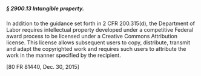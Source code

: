 ##### § 2900.13 Intangible property. #####

In addition to the guidance set forth in 2 CFR 200.315(d), the Department of Labor requires intellectual property developed under a competitive Federal award process to be licensed under a Creative Commons Attribution license. This license allows subsequent users to copy, distribute, transmit and adapt the copyrighted work and requires such users to attribute the work in the manner specified by the recipient.

[80 FR 81440, Dec. 30, 2015]